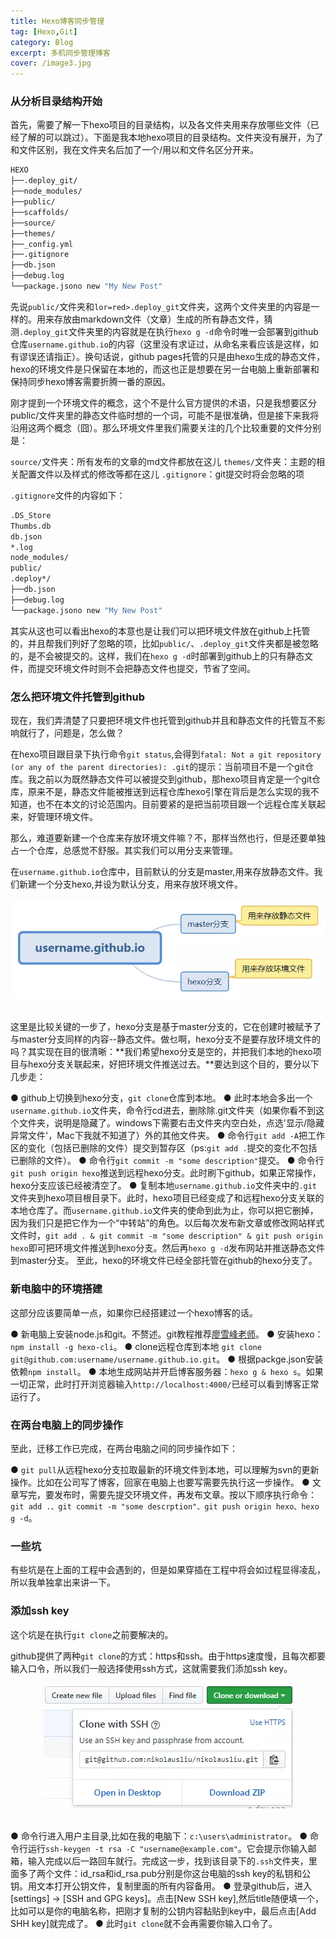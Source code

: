 ```yaml
---
title: Hexo博客同步管理
tag: [Hexo,Git]
category: Blog
excerpt: 多机同步管理博客
cover: /image3.jpg
---
```

### **从分析目录结构开始**
首先，需要了解一下hexo项目的目录结构，以及各文件夹用来存放哪些文件（已经了解的可以跳过）。下面是我本地hexo项目的目录结构。文件夹没有展开，为了和文件区别，我在文件夹名后加了一个/用以和文件名区分开来。

``` bash
HEXO
├──.deploy_git/
├──node_modules/
├──public/
├──scaffolds/
├──source/
├──themes/
├──_config.yml
├──.gitignore
├──db.json
├──debug.log
└──package.jsono new "My New Post"
```
先说`public/`文件夹和`lor=red>.deploy_git`文件夹，这两个文件夹里的内容是一样的。用来存放由markdown文件（文章）生成的所有静态文件，猜测`.deploy_git`文件夹里的内容就是在执行`hexo g -d`命令时唯一会部署到github仓库`username.github.io`的内容（这里没有求证过，从命名来看应该是这样，如有谬误还请指正）。换句话说，github pages托管的只是由hexo生成的静态文件，hexo的环境文件是只保留在本地的，而这也正是想要在另一台电脑上重新部署和保持同步hexo博客需要折腾一番的原因。

刚才提到一个环境文件的概念，这个不是什么官方提供的术语，只是我想要区分public/文件夹里的静态文件临时想的一个词，可能不是很准确，但是接下来我将沿用这两个概念（囧）。那么环境文件里我们需要关注的几个比较重要的文件分别是：

`source/`文件夹：所有发布的文章的md文件都放在这儿
`themes/`文件夹：主题的相关配置文件以及样式的修改等都在这儿
`.gitignore`：git提交时将会忽略的项

`.gitignore`文件的内容如下：

``` bash
.DS_Store
Thumbs.db
db.json
*.log
node_modules/
public/
.deploy*/
├──db.json
├──debug.log
└──package.jsono new "My New Post"
```
其实从这也可以看出hexo的本意也是让我们可以把环境文件放在github上托管的，并且帮我们列好了忽略的项，比如`public/`、`.deploy_git`文件夹都是被忽略的，是不会被提交的。这样，我们在`hexo g -d`时部署到github上的只有静态文件，而提交环境文件时则不会把静态文件也提交，节省了空间。

### **怎么把环境文件托管到github**
现在，我们弄清楚了只要把环境文件也托管到github并且和静态文件的托管互不影响就行了，问题是，怎么做？

在hexo项目跟目录下执行命令`git status`,会得到`fatal: Not a git repository (or any of the parent directories): .git`的提示：当前项目不是一个git仓库。我之前以为既然静态文件可以被提交到github，那hexo项目肯定是一个git仓库，原来不是，静态文件能被推送到远程仓库hexo引擎在背后是怎么实现的我不知道，也不在本文的讨论范围内。目前要紧的是把当前项目跟一个远程仓库关联起来，好管理环境文件。

那么，难道要新建一个仓库来存放环境文件嘛？不，那样当然也行，但是还要单独占一个仓库，总感觉不舒服。其实我们可以用分支来管理。

在`username.github.io`仓库中，目前默认的分支是master,用来存放静态文件。我们新建一个分支hexo,并设为默认分支，用来存放环境文件。

<div style="text-align:center">
<img src="/Hexo博客同步管理/image1.jpg">
</div>
<br />

这里是比较关键的一步了，hexo分支是基于master分支的，它在创建时被赋予了与master分支同样的内容--静态文件。做乜啊，hexo分支不是要存放环境文件的吗？其实现在目的很清晰：**我们希望hexo分支是空的，并把我们本地的hexo项目与hexo分支关联起来，好把环境文件推送过去。**要达到这个目的，要分以下几步走：

● github上切换到hexo分支，`git clone`仓库到本地。
● 此时本地会多出一个`username.github.io`文件夹，命令行cd进去，删除除.git文件夹（如果你看不到这个文件夹，说明是隐藏了。windows下需要右击文件夹内空白处，点选'显示/隐藏 异常文件'，Mac下我就不知道了）外的其他文件夹。
● 命令行`git add -A`把工作区的变化（包括已删除的文件）提交到暂存区（ps:`git add .`提交的变化不包括已删除的文件）。
● 命令行`git commit -m "some description"`提交。
● 命令行`git push origin hexo`推送到远程hexo分支。此时刷下github，如果正常操作，hexo分支应该已经被清空了。
● 复制本地`username.github.io`文件夹中的`.git`文件夹到hexo项目根目录下。此时，hexo项目已经变成了和远程hexo分支关联的本地仓库了。而`username.github.io`文件夹的使命到此为止，你可以把它删掉，因为我们只是把它作为一个“中转站”的角色。以后每次发布新文章或修改网站样式文件时，`git add . & git commit -m "some description" & git push origin hexo`即可把环境文件推送到hexo分支。然后再`hexo g -d`发布网站并推送静态文件到master分支。
至此，hexo的环境文件已经全部托管在github的hexo分支了。

### **新电脑中的环境搭建**
这部分应该要简单一点，如果你已经搭建过一个hexo博客的话。

● 新电脑上安装node.js和git。不赘述。git教程推荐[廖雪峰老师](https://www.liaoxuefeng.com/wiki/896043488029600)。
● 安装hexo：`npm install -g hexo-cli`。
● clone远程仓库到本地 `git clone git@github.com:username/username.github.io.git`。
● 根据packge.json安装依赖`npm install`。
● 本地生成网站并开启博客服务器：`hexo g & hexo s`。如果一切正常，此时打开浏览器输入`http://localhost:4000/`已经可以看到博客正常运行了。

### **在两台电脑上的同步操作**
至此，迁移工作已完成，在两台电脑之间的同步操作如下：

● `git pull`从远程hexo分支拉取最新的环境文件到本地，可以理解为svn的更新操作。比如在公司写了博客，回家在电脑上也要写需要先执行这一步操作。
● 文章写完，要发布时，需要先提交环境文件，再发布文章。按以下顺序执行命令：`git add .、git commit -m "some descrption"、git push origin hexo、hexo g -d`。

### **一些坑**
有些坑是在上面的工程中会遇到的，但是如果穿插在工程中将会如过程显得凌乱，所以我单独拿出来讲一下。

### **添加ssh key**
这个坑是在执行`git clone`之前要解决的。

github提供了两种`git clone`的方式：https和ssh。由于https速度慢，且每次都要输入口令，所以我们一般选择使用ssh方式，这就需要我们添加ssh key。

<div style="text-align:center">
<img src="/Hexo博客同步管理/image2.jpg">
</div>
<br />

● 命令行进入用户主目录,比如在我的电脑下：`c:\users\administrator`。
● 命令行运行`ssh-keygen -t rsa -C "username@example.com"`。它会提示你输入邮箱，输入完成以后一路回车就行。完成这一步，找到该目录下的`.ssh`文件夹，里面多了两个文件：id_rsa和id_rsa.pub分别是你这台电脑的ssh key的私钥和公钥。用文本打开公钥文件，复制里面的所有内容备用。
● 登录github后，进入[settings] -> [SSH and GPG keys]。点击[New SSH key],然后title随便填一个，比如可以是你的电脑名称，把刚才复制的公钥内容黏贴到key中，最后点击[Add SHH key]就完成了。
● 此时`git clone`就不会再需要你输入口令了。